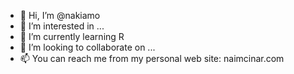 - 👋 Hi, I’m @nakiamo
- 👀 I’m interested in ...
- 🌱 I’m currently learning R
- 💞️ I’m looking to collaborate on ...
- 📫 You can reach me from my personal web site: naimcinar.com

<!---
nakiamo/nakiamo is a ✨ special ✨ repository because its `README.md` (this file) appears on your GitHub profile.
You can click the Preview link to take a look at your changes.
--->
